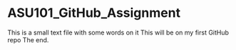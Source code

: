 # ASU101_GitHub_Assignment
This is a small text file with some words on it
This will be on my first GitHub repo
The end.
